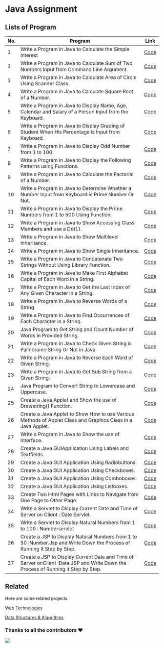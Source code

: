 # Java Assignment
 

## Lists of Program

| No.| Program | Link |
| --- | --- | --- |
| 1 | Write a Program in Java to Calculate the Simple Interest | [Code](https://github.com/theakashshukla/Java/tree/main/Project%201)  |
| 2 | Write a Program in Java to Calculate  Sum  of  Two  Numbers  Input  from Command Line Argument. | [Code](https://github.com/theakashshukla/Java/tree/main/Project%202)  |
| 3 |	Write a Program in Java to Calculate Area of Circle Using Scanner Class. | [Code](https://github.com/theakashshukla/Java/tree/main/Project%203)  |
| 4 |	Write a Program in Java to Calculate Square Root of a Number. | [Code](https://github.com/theakashshukla/Java/tree/main/Project%204)   |
| 5 |	Write a Program in Java to Display Name, Age, Calendar and Salary of a Person Input from the Keyboard. | [Code](https://github.com/theakashshukla/Java/tree/main/Project%205) |
| 6 | Write a Program in Java to Display Grading of Student When His Percentage is Input from Keyboard. | [Code](https://github.com/theakashshukla/Java/tree/main/Project%206)  |
| 7 | Write a Program in Java to Display Odd Number from 1 to 100. | [Code](https://github.com/theakashshukla/Java/tree/main/Project%207)  |
| 8 | Write a Program in Java to Display the Following Patterns using Functions. | [Code](https://github.com/theakashshukla/Java/tree/main/Project%208)  |
| 9 | Write a Program in Java to Calculate the Factorial of a Number. | [Code](https://github.com/theakashshukla/Java/tree/main/Project%209) |
| 10 |	Write a Program in Java to Determine Whether a Number Input from Keyboard is Prime Number Or Not. | [Code](https://github.com/theakashshukla/Java/tree/main/Project%2010) |
| 11 |	Write a Program in Java to Display the Prime Numbers from 1 to 500 Using Function. | [Code](https://github.com/theakashshukla/Java/tree/main/Project%2011) |
| 12 |	Write a Program in Java to Show Accessing Class Members and use a Dot(.). | [Code](https://github.com/theakashshukla/Java/tree/main/Project%2012) |
| 13 |	Write a Program in Java to Show Multilevel Inheritance. | [Code](https://github.com/theakashshukla/Java/tree/main/Project%2013) |
| 14 |	Write a Program in Java to Show Single Inheritance. | [Code](https://github.com/theakashshukla/Java/tree/main/Project%2014) |
| 15 |	Write a Program in Java to Concatenate Two Strings Without Using Library Function. | [Code](https://github.com/theakashshukla/Java/tree/main/Project%2015) |
| 16 |	Write a Program in Java to Make First Alphabet Capital of Each Word in a String. | [Code](https://github.com/theakashshukla/Java/tree/main/Project%2016) |
| 17 | Write a Program in Java to Get the Last Index of Any Given Character in a String.  | [Code](https://github.com/theakashshukla/Java/tree/main/Project%2017)  |
| 18 |	Write a Program in Java to Reverse Words of a String. | [Code](https://github.com/theakashshukla/Java/tree/main/Project%2018) |
| 19 |	Write a Program in Java to Find Occurrences of Each Character in a String. | [Code](https://github.com/theakashshukla/Java/tree/main/Project%2019) |
| 20 |	Java Program to Get String and Count Number of Words in Provided String. | [Code](https://github.com/theakashshukla/Java/tree/main/Project%2020) |
| 21 |	Write a Program in Java to Check Given String is Palindrome String Or Not in Java. | [Code](https://github.com/theakashshukla/Java/tree/main/Project%2021) |
| 22 |	Write a Program in Java to Reverse Each Word of Given String. | [Code](https://github.com/theakashshukla/Java/tree/main/Project%2022) |
| 23 |	Write a Program in Java to Get Sub String from a Given String. | [Code](https://github.com/theakashshukla/Java/tree/main/Project%2023) |
| 24 | Java Program to Convert String to Lowercase and Uppercase. | [Code](https://github.com/theakashshukla/Java/tree/main/Project%2024) |
| 25 | Create a Java Applet and Show the use of Drawstring() Function. | [Code](https://github.com/theakashshukla/Java/tree/main/Project%2025) |
| 26 | Create a Java Applet to Show How to use Various Methods of Applet Class and Graphics Class in a Java Applet. | [Code](https://github.com/theakashshukla/Java/tree/main/Project%2026) |
| 27 | Write a Program in Java to Show the use of Interface. | [Code](https://github.com/theakashshukla/Java/tree/main/Project%2027) |
| 28 | Create a Java GUIApplication Using Labels and Textfields. | [Code](https://github.com/theakashshukla/Java/tree/main/Project%2028) |
| 29 | Create a Java GUI Application Using Radiobuttons. | [Code](https://github.com/theakashshukla/Java/tree/main/Project%2029) |
| 30 | Create a Java GUI Application Using Checkboxes. | [Code](https://github.com/theakashshukla/Java/tree/main/Project%2030) |
| 31 | Create a Java GUI Application Using Comboboxes. | [Code](https://github.com/theakashshukla/Java/tree/main/Project%2031) |
| 32 | Create a Java GUI Application Using Listboxes. | [Code](https://github.com/theakashshukla/Java/tree/main/Project%2032) |
| 33 | Create Two Html Pages with Links to Navigate from One Page to Other Page. | [Code](https://github.com/theakashshukla/Java/tree/main/Project%2033) |
| 34 | Write a Servlet to Display Current Date and Time of Server on Client : Date Servlet. | [Code](https://github.com/theakashshukla/Java/tree/main/Project%2034) |
| 35 | Write a Servlet to Display Natural Numbers from 1 to 100 : Numberservlet | [Code](https://github.com/theakashshukla/Java/tree/main/Project%2035) |
| 36 | Create a JSP to Display Natural Numbers from 1 to 50 :Number.Jsp and Write Down the Process of Running It Step by Step. | [Code](https://github.com/theakashshukla/Java/tree/main/Project%2036) |
| 37 | Create a JSP to Display Current Date and Time of Server onClient :Date.JSP and Write Down the Process of Running it Step by Step. | [Code](https://github.com/theakashshukla/Java/tree/main/Project%2037) |


## Related

Here are some related projects

[Web Technologies](https://github.com/theakashshukla/Web-Technologies)

[Data Structures & Algorithms](https://github.com/theakashshukla/Data-Structures-Algorithms)


### Thanks to all the contributors ❤️
<a href = "https://github.com/theakashshukla/Python/graphs/contributors">
  <img src = "https://contrib.rocks/image?repo=theakashshukla/Java"/>
</a>